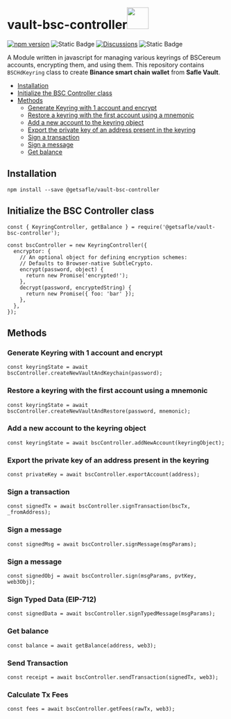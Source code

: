 # vault-bsc-controller<code><a href="https://www.docker.com/" target="_blank"><img height="50" src="https://dex-bin.bnbstatic.com/static/images/logo_BNB_Chain.svg"></a></code>

[![npm version](https://badge.fury.io/js/@getsafle%2Fvault-bsc-controller.svg)](https://badge.fury.io/js/@getsafle%2Fvault-bsc-controller)  <img alt="Static Badge" src="https://img.shields.io/badge/License-MIT-green">   [![Discussions][discussions-badge]][discussions-link]
 <img alt="Static Badge" src="https://img.shields.io/badge/BSC_controller-documentation-purple">   

A Module written in javascript for managing various keyrings of BSCereum accounts, encrypting them, and using them. This repository contains `BSCHdKeyring` class to create **Binance smart chain wallet** from **Safle Vault**.


- [Installation](#installation)
- [Initialize the BSC Controller class](#initialize-the-bsc-controller-class)
- [Methods](#methods)
  - [Generate Keyring with 1 account and encrypt](#generate-keyring-with-1-account-and-encrypt)
  - [Restore a keyring with the first account using a mnemonic](#restore-a-keyring-with-the-first-account-using-a-mnemonic)
  - [Add a new account to the keyring object](#add-a-new-account-to-the-keyring-object)
  - [Export the private key of an address present in the keyring](#export-the-private-key-of-an-address-present-in-the-keyring)
  - [Sign a transaction](#sign-a-transaction)
  - [Sign a message](#sign-a-message)
  - [Get balance](#get-balance)



## Installation

`npm install --save @getsafle/vault-bsc-controller`

## Initialize the BSC Controller class

```
const { KeyringController, getBalance } = require('@getsafle/vault-bsc-controller');

const bscController = new KeyringController({
  encryptor: {
    // An optional object for defining encryption schemes:
    // Defaults to Browser-native SubtleCrypto.
    encrypt(password, object) {
      return new Promise('encrypted!');
    },
    decrypt(password, encryptedString) {
      return new Promise({ foo: 'bar' });
    },
  },
});
```

## Methods

### Generate Keyring with 1 account and encrypt

```
const keyringState = await bscController.createNewVaultAndKeychain(password);
```

### Restore a keyring with the first account using a mnemonic

```
const keyringState = await bscController.createNewVaultAndRestore(password, mnemonic);
```

### Add a new account to the keyring object

```
const keyringState = await bscController.addNewAccount(keyringObject);
```

### Export the private key of an address present in the keyring

```
const privateKey = await bscController.exportAccount(address);
```

### Sign a transaction

```
const signedTx = await bscController.signTransaction(bscTx, _fromAddress);
```

### Sign a message

```
const signedMsg = await bscController.signMessage(msgParams);
```

### Sign a message

```
const signedObj = await bscController.sign(msgParams, pvtKey, web3Obj);
```

### Sign Typed Data (EIP-712)

```
const signedData = await bscController.signTypedMessage(msgParams);
```

### Get balance

```
const balance = await getBalance(address, web3);
```

### Send Transaction

```
const receipt = await bscController.sendTransaction(signedTx, web3);
```

### Calculate Tx Fees

```
const fees = await bscController.getFees(rawTx, web3);
```
[discussions-badge]: https://img.shields.io/badge/Code_Quality-passing-rgba
[discussions-link]: https://github.com/getsafle/vault-bsc-controller/actions
